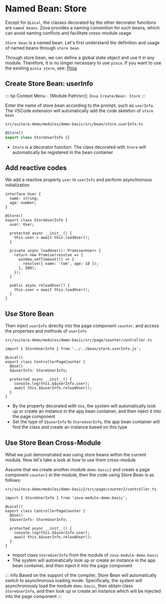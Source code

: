 # Named Bean: Store

Except for `@Local`, the classes decorated by the other decorator functions are `named beans`. Zova provides a naming convention for such beans, which can avoid naming conflicts and facilitate cross-module usage

`Store bean` is a named bean. Let's first understand the definition and usage of named beans through `store bean`

Through store bean, we can define a global state object and use it in any module. Therefore, it is no longer necessary to use `pinia`. If you want to use the existing `pinia store`, see: [Pinia](../../vue/pinia.md)

## Create Store Bean: userInfo

::: tip
Context Menu - [Module Path/src]: `Zova Create/Bean: Store`
:::

Enter the name of store bean according to the prompt, such as `userInfo`. The VSCode extension will automatically add the code skeleton of `store bean`

`src/suite/a-demo/modules/demo-basic/src/bean/store.userInfo.ts`

```typescript
@Store()
export class StoreUserInfo {}
```

- `Store` is a decorator function. The class decorated with `Store` will automatically be registered in the bean container

## Add reactive codes

We add a reactive property `user` in `userInfo` and perform asynchronous initialization

```typescript{1-4,8-24}
interface User {
  name: string;
  age: number;
}

@Store()
export class StoreUserInfo {
  user: User;

  protected async __init__() {
    this.user = await this.loadUser();
  }

  private async loadUser(): Promise<User> {
    return new Promise(resolve => {
      window.setTimeout(() => {
        resolve({ name: 'tom', age: 18 });
      }, 500);
    });
  }

  public async reloadUser() {
    this.user = await this.loadUser();
  }
}
```

## Use Store Bean

Then inject `userInfo` directly into the page component `counter`, and access the properties and methods of `userInfo`

`src/suite/a-demo/modules/demo-basic/src/page/counter/controller.ts`

```typescript{1,5-6,9-10}
import { StoreUserInfo } from '../../bean/store.userInfo.js';

@Local()
export class ControllerPageCounter {
  @Use()
  $$userInfo: StoreUserInfo;

  protected async __init__() {
    console.log(this.$$userInfo.user);
    await this.$$userInfo.reloadUser();
  }
}
```

- By the property decorated with `Use`, the system will automatically look up or create an instance in the app bean container, and then inject it into the page component
- Set the type of `$$userInfo` to `StoreUserInfo`, the app bean container will find the class and create an instance based on this type

## Use Store Bean Cross-Module

What we just demonstrated was using store beans within the current module. Now let's take a look at how to use them cross-module

Assume that we create another module `demo-basic2` and create a page component `counter2` in the module, then the code using Store Bean is as follows:

`src/suite/a-demo/modules/demo-basic2/src/page/counter2/controller.ts`

```typescript{1,5-6,9-10}
import { StoreUserInfo } from 'zova-module-demo-basic';

@Local()
export class ControllerPageCounter {
  @Use()
  $$userInfo: StoreUserInfo;

  protected async __init__() {
    console.log(this.$$userInfo.user);
    await this.$$userInfo.reloadUser();
  }
}
```

- Import class `StoreUserInfo` from the module of `zova-module-demo-basic`
- The system will automatically look up or create an instance in the app bean container, and then inject it into the page component

::: info
Based on the support of the compiler, Store Bean will automatically switch to asynchronous loading mode. Specifically, the system will asynchronously load the module `demo-basic`, then obtain class `StoreUserInfo`, and then look up or create an instance which will be injected into the page component
:::
